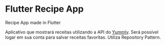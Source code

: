 # Flutter Recipe App
 Recipe App made in Flutter

 Aplicativo que mostrará receitas utilizando a API do [Yummly](https://rapidapi.com/apidojo/api/yummly2).
 Será possível logar em sua conta para salvar receitas favoritas.
 Utiliza Repository Pattern.

